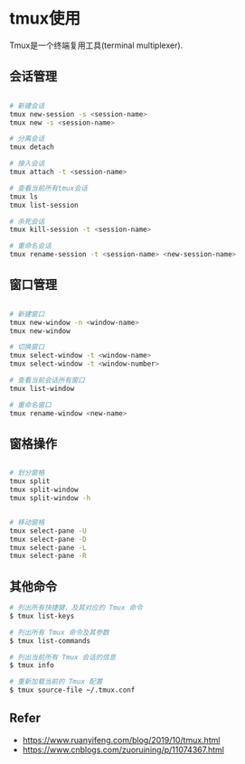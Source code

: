 
# tmux使用
Tmux是一个终端复用工具(terminal multiplexer).

## 会话管理
```sh

# 新建会话
tmux new-session -s <session-name>
tmux new -s <session-name>

# 分离会话
tmux detach

# 接入会话
tmux attach -t <session-name>

# 查看当前所有tmux会话
tmux ls
tmux list-session

# 杀死会话
tmux kill-session -t <session-name>

# 重命名会话
tmux rename-session -t <session-name> <new-session-name>


```

## 窗口管理
```sh

# 新建窗口
tmux new-window -n <window-name>
tmux new-window 

# 切换窗口
tmux select-window -t <window-name>
tmux select-window -t <window-number>

# 查看当前会话所有窗口
tmux list-window

# 重命名窗口
tmux rename-window <new-name>

```



## 窗格操作
```sh

# 划分窗格
tmux split 
tmux split-window
tmux split-window -h


# 移动窗格
tmux select-pane -U
tmux select-pane -D
tmux select-pane -L
tmux select-pane -R


```

## 其他命令
```sh
# 列出所有快捷键，及其对应的 Tmux 命令
$ tmux list-keys

# 列出所有 Tmux 命令及其参数
$ tmux list-commands

# 列出当前所有 Tmux 会话的信息
$ tmux info

# 重新加载当前的 Tmux 配置
$ tmux source-file ~/.tmux.conf

```





## Refer
- https://www.ruanyifeng.com/blog/2019/10/tmux.html
- https://www.cnblogs.com/zuoruining/p/11074367.html
